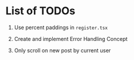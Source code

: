 # List of TODOs

1. Use percent paddings in `register.tsx`

2. Create and implement Error Handling Concept

3. Only scroll on new post by current user
